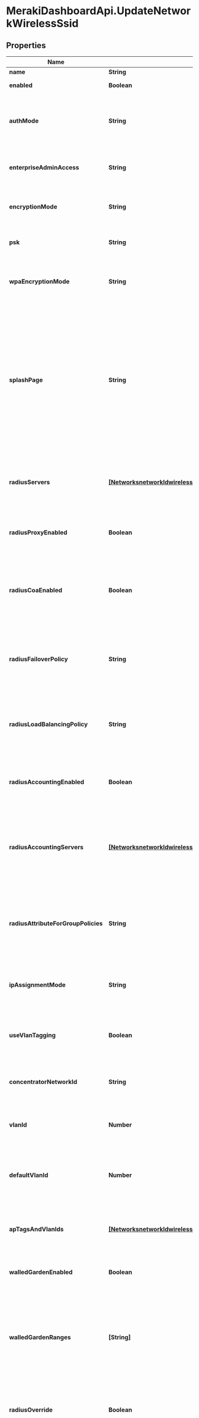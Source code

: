 # MerakiDashboardApi.UpdateNetworkWirelessSsid

## Properties
Name | Type | Description | Notes
------------ | ------------- | ------------- | -------------
**name** | **String** | The name of the SSID | [optional] 
**enabled** | **Boolean** | Whether or not the SSID is enabled | [optional] 
**authMode** | **String** | The association control method for the SSID ('open', 'psk', 'open-with-radius', '8021x-meraki', '8021x-radius', 'ipsk-with-radius' or 'ipsk-without-radius') | [optional] 
**enterpriseAdminAccess** | **String** | Whether or not an SSID is accessible by 'enterprise' administrators ('access disabled' or 'access enabled') | [optional] 
**encryptionMode** | **String** | The psk encryption mode for the SSID ('wep' or 'wpa'). This param is only valid if the authMode is 'psk' | [optional] 
**psk** | **String** | The passkey for the SSID. This param is only valid if the authMode is 'psk' | [optional] 
**wpaEncryptionMode** | **String** | The types of WPA encryption. ('WPA1 only', 'WPA1 and WPA2', 'WPA2 only', 'WPA3 Transition Mode' or 'WPA3 only') | [optional] 
**splashPage** | **String** | The type of splash page for the SSID ('None', 'Click-through splash page', 'Billing', 'Password-protected with Meraki RADIUS', 'Password-protected with custom RADIUS', 'Password-protected with Active Directory', 'Password-protected with LDAP', 'SMS authentication', 'Systems Manager Sentry', 'Facebook Wi-Fi', 'Google OAuth', 'Sponsored guest' or 'Cisco ISE'). This attribute is not supported for template children. | [optional] 
**radiusServers** | [**[NetworksnetworkIdwirelessssidsnumberRadiusServers]**](NetworksnetworkIdwirelessssidsnumberRadiusServers.md) | The RADIUS 802.1X servers to be used for authentication. This param is only valid if the authMode is 'open-with-radius', '8021x-radius' or 'ipsk-with-radius' | [optional] 
**radiusProxyEnabled** | **Boolean** | If true, Meraki devices will proxy RADIUS messages through the Meraki cloud to the configured RADIUS auth and accounting servers. | [optional] 
**radiusCoaEnabled** | **Boolean** | If true, Meraki devices will act as a RADIUS Dynamic Authorization Server and will respond to RADIUS Change-of-Authorization and Disconnect messages sent by the RADIUS server. | [optional] 
**radiusFailoverPolicy** | **String** | This policy determines how authentication requests should be handled in the event that all of the configured RADIUS servers are unreachable ('Deny access' or 'Allow access') | [optional] 
**radiusLoadBalancingPolicy** | **String** | This policy determines which RADIUS server will be contacted first in an authentication attempt and the ordering of any necessary retry attempts ('Strict priority order' or 'Round robin') | [optional] 
**radiusAccountingEnabled** | **Boolean** | Whether or not RADIUS accounting is enabled. This param is only valid if the authMode is 'open-with-radius', '8021x-radius' or 'ipsk-with-radius' | [optional] 
**radiusAccountingServers** | [**[NetworksnetworkIdwirelessssidsnumberRadiusAccountingServers]**](NetworksnetworkIdwirelessssidsnumberRadiusAccountingServers.md) | The RADIUS accounting 802.1X servers to be used for authentication. This param is only valid if the authMode is 'open-with-radius', '8021x-radius' or 'ipsk-with-radius' and radiusAccountingEnabled is 'true' | [optional] 
**radiusAttributeForGroupPolicies** | **String** | Specify the RADIUS attribute used to look up group policies ('Filter-Id', 'Reply-Message', 'Airespace-ACL-Name' or 'Aruba-User-Role'). Access points must receive this attribute in the RADIUS Access-Accept message | [optional] 
**ipAssignmentMode** | **String** | The client IP assignment mode ('NAT mode', 'Bridge mode', 'Layer 3 roaming', 'Layer 3 roaming with a concentrator' or 'VPN') | [optional] 
**useVlanTagging** | **Boolean** | Whether or not traffic should be directed to use specific VLANs. This param is only valid if the ipAssignmentMode is 'Bridge mode' or 'Layer 3 roaming' | [optional] 
**concentratorNetworkId** | **String** | The concentrator to use when the ipAssignmentMode is 'Layer 3 roaming with a concentrator' or 'VPN'. | [optional] 
**vlanId** | **Number** | The VLAN ID used for VLAN tagging. This param is only valid when the ipAssignmentMode is 'Layer 3 roaming with a concentrator' or 'VPN' | [optional] 
**defaultVlanId** | **Number** | The default VLAN ID used for 'all other APs'. This param is only valid when the ipAssignmentMode is 'Bridge mode' or 'Layer 3 roaming' | [optional] 
**apTagsAndVlanIds** | [**[NetworksnetworkIdwirelessssidsnumberApTagsAndVlanIds]**](NetworksnetworkIdwirelessssidsnumberApTagsAndVlanIds.md) | The list of tags and VLAN IDs used for VLAN tagging. This param is only valid when the ipAssignmentMode is 'Bridge mode' or 'Layer 3 roaming' | [optional] 
**walledGardenEnabled** | **Boolean** | Allow access to a configurable list of IP ranges, which users may access prior to sign-on. | [optional] 
**walledGardenRanges** | **[String]** | Specify your walled garden by entering an array of addresses, ranges using CIDR notation, domain names, and domain wildcards (e.g. '192.168.1.1/24', '192.168.37.10/32', 'www.yahoo.com', '*.google.com']). Meraki's splash page is automatically included in your walled garden. | [optional] 
**radiusOverride** | **Boolean** | If true, the RADIUS response can override VLAN tag. This is not valid when ipAssignmentMode is 'NAT mode'. | [optional] 
**radiusGuestVlanEnabled** | **Boolean** | Whether or not RADIUS Guest VLAN is enabled. This param is only valid if the authMode is 'open-with-radius' and addressing mode is not set to 'isolated' or 'nat' mode | [optional] 
**radiusGuestVlanId** | **Number** | VLAN ID of the RADIUS Guest VLAN. This param is only valid if the authMode is 'open-with-radius' and addressing mode is not set to 'isolated' or 'nat' mode | [optional] 
**minBitrate** | **Number** | The minimum bitrate in Mbps. ('1', '2', '5.5', '6', '9', '11', '12', '18', '24', '36', '48' or '54') | [optional] 
**bandSelection** | **String** | The client-serving radio frequencies. ('Dual band operation', '5 GHz band only' or 'Dual band operation with Band Steering') | [optional] 
**perClientBandwidthLimitUp** | **Number** | The upload bandwidth limit in Kbps. (0 represents no limit.) | [optional] 
**perClientBandwidthLimitDown** | **Number** | The download bandwidth limit in Kbps. (0 represents no limit.) | [optional] 
**perSsidBandwidthLimitUp** | **Number** | The total upload bandwidth limit in Kbps. (0 represents no limit.) | [optional] 
**perSsidBandwidthLimitDown** | **Number** | The total download bandwidth limit in Kbps. (0 represents no limit.) | [optional] 
**lanIsolationEnabled** | **Boolean** | Boolean indicating whether Layer 2 LAN isolation should be enabled or disabled. Only configurable when ipAssignmentMode is 'Bridge mode'. | [optional] 
**visible** | **Boolean** | Boolean indicating whether APs should advertise or hide this SSID. APs will only broadcast this SSID if set to true | [optional] 
**availableOnAllAps** | **Boolean** | Boolean indicating whether all APs should broadcast the SSID or if it should be restricted to APs matching any availability tags. Can only be false if the SSID has availability tags. | [optional] 
**availabilityTags** | **[String]** | Accepts a list of tags for this SSID. If availableOnAllAps is false, then the SSID will only be broadcast by APs with tags matching any of the tags in this list. | [optional] 
**mandatoryDhcpEnabled** | **Boolean** | If true, Mandatory DHCP will enforce that clients connecting to this SSID must use the IP address assigned by the DHCP server. Clients who use a static IP address won’t be able to associate. | [optional] 


<a name="AuthModeEnum"></a>
## Enum: AuthModeEnum


* `open` (value: `"open"`)

* `psk` (value: `"psk"`)

* `openWithRadius` (value: `"open-with-radius"`)

* `_8021xMeraki` (value: `"8021x-meraki"`)

* `_8021xRadius` (value: `"8021x-radius"`)

* `ipskWithRadius` (value: `"ipsk-with-radius"`)

* `ipskWithoutRadius` (value: `"ipsk-without-radius"`)




<a name="EnterpriseAdminAccessEnum"></a>
## Enum: EnterpriseAdminAccessEnum


* `disabled` (value: `"access disabled"`)

* `enabled` (value: `"access enabled"`)




<a name="EncryptionModeEnum"></a>
## Enum: EncryptionModeEnum


* `wep` (value: `"wep"`)

* `wpa` (value: `"wpa"`)




<a name="WpaEncryptionModeEnum"></a>
## Enum: WpaEncryptionModeEnum


* `wPA1Only` (value: `"WPA1 only"`)

* `wPA1AndWPA2` (value: `"WPA1 and WPA2"`)

* `wPA2Only` (value: `"WPA2 only"`)

* `wPA3TransitionMode` (value: `"WPA3 Transition Mode"`)

* `wPA3Only` (value: `"WPA3 only"`)




<a name="SplashPageEnum"></a>
## Enum: SplashPageEnum


* `none` (value: `"None"`)

* `clickThroughSplashPage` (value: `"Click-through splash page"`)

* `billing` (value: `"Billing"`)

* `passwordProtectedWithMerakiRADIUS` (value: `"Password-protected with Meraki RADIUS"`)

* `passwordProtectedWithCustomRADIUS` (value: `"Password-protected with custom RADIUS"`)

* `passwordProtectedWithActiveDirectory` (value: `"Password-protected with Active Directory"`)

* `passwordProtectedWithLDAP` (value: `"Password-protected with LDAP"`)

* `sMSAuthentication` (value: `"SMS authentication"`)

* `systemsManagerSentry` (value: `"Systems Manager Sentry"`)

* `facebookWiFi` (value: `"Facebook Wi-Fi"`)

* `googleOAuth` (value: `"Google OAuth"`)

* `sponsoredGuest` (value: `"Sponsored guest"`)

* `ciscoISE` (value: `"Cisco ISE"`)




<a name="RadiusFailoverPolicyEnum"></a>
## Enum: RadiusFailoverPolicyEnum


* `denyAccess` (value: `"Deny access"`)

* `allowAccess` (value: `"Allow access"`)




<a name="RadiusLoadBalancingPolicyEnum"></a>
## Enum: RadiusLoadBalancingPolicyEnum


* `strictPriorityOrder` (value: `"Strict priority order"`)

* `roundRobin` (value: `"Round robin"`)




<a name="RadiusAttributeForGroupPoliciesEnum"></a>
## Enum: RadiusAttributeForGroupPoliciesEnum


* `filterId` (value: `"Filter-Id"`)

* `replyMessage` (value: `"Reply-Message"`)

* `airespaceACLName` (value: `"Airespace-ACL-Name"`)

* `arubaUserRole` (value: `"Aruba-User-Role"`)




